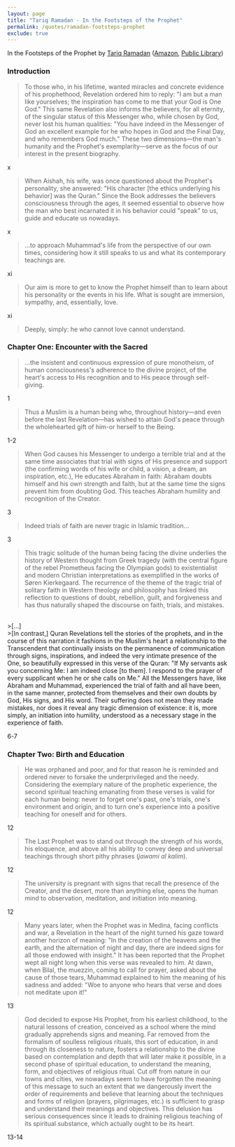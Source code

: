 ```yaml
---
layout: page
title: "Tariq Ramadan - In the Footsteps of the Prophet"
permalink: /quotes/ramadan-footsteps-prophet
exclude: true
---
```


In the Footsteps of the Prophet by [Tariq Ramadan](https://en.wikipedia.org/wiki/Tariq_Ramadan) ([Amazon](https://www.amazon.com/Footsteps-Prophet-Lessons-Life-Muhammad/dp/0195374762), [Public Library](http://www.worldcat.org/title/in-the-footsteps-of-the-prophet-lessons-from-the-life-of-muhammad/oclc/317144429))

### Introduction

>To those who, in his lifetime, wanted miracles and concrete evidence of his prophethood, Revelation ordered him to reply: "I am but a man like yourselves; the inspiration has come to me that your God is One God." This same Revelation also informs the believers, for all eternity, of the singular status of this Messenger who, while chosen by God, never lost his human qualities: "You have indeed in the Messenger of God an excellent example for he who hopes in God and the Final Day, and who remembers God much." These two dimensions—the man's humanity and the Prophet's exemplarity—serve as the focus of our interest in the present biography.

x

>When Aishah, his wife, was once questioned about the Prophet's personality, she answered: "His character [the ethics underlying his behavior] was the Quran." Since the Book addresses the believers consciousness through the ages, it seemed essential to observe how the man who best incarnated it in his behavior could "speak" to us, guide and educate us nowadays.

x

>...to approach Muhammad's life from the perspective of our own times, considering how it still speaks to us and what its contemporary teachings are.

xi

>Our aim is more to get to know the Prophet himself than to learn about his personality or the events in his life. What is sought are immersion, sympathy, and, essentially, love.

xi

>Deeply, simply: he who cannot love cannot understand.

### Chapter One: Encounter with the Sacred

>...the insistent and continuous expression of pure monotheism, of human consciousness's adherence to the divine project, of the heart's access to His recognition and to His peace through self-giving.

1

>Thus a Muslim is a human being who, throughout history—and even before the last Revelation—has wished to attain God's peace through the wholehearted gift of him-or herself to the Being.

1-2

>When God causes his Messenger to undergo a terrible trial and at the same time associates that trial with signs of His presence and support (the confirming words of his wife or child, a vision, a dream, an inspiration, etc.), He educates Abraham in faith: Abraham doubts himself and his own strength and faith, but at the same time the signs prevent him from doubting God. This teaches Abraham humility and recognition of the Creator.

3

>Indeed trials of faith are never tragic in Islamic tradition...

3

>This tragic solitude of the human being facing the divine underlies the history of Western thought from Greek tragedy (with the central figure of the rebel Prometheus facing the Olympian gods) to existentialist and modern Christian interpretations as exemplified in the works of Søren Kierkegaard. The recurrence of the theme of the tragic trial of solitary faith in Western theology and philosophy has linked this reflection to questions of doubt, rebellion, guilt, and forgiveness and has thus naturally shaped the discourse on faith, trials, and mistakes.
<br>
>[...]
<br>
>[In contrast,] Quran Revelations tell the stories of the prophets, and in the course of this narration it fashions in the Muslim's heart a relationship to the Transcendent that continually insists on the permanence of communication through signs, inspirations, and indeed the very intimate presence of the One, so beautifully expressed in this verse of the Quran: "If My servants ask you concerning Me: I am indeed close [to them]. I respond to the prayer of every supplicant when he or she calls on Me." All the Messengers have, like Abraham and Muhammad, experienced the trial of faith and all have been, in the same manner, protected from themselves and their own doubts by God, His signs, and His word. Their suffering does not mean they made mistakes, nor does it reveal any tragic dimension of existence: it is, more simply, an initiation into humility, understood as a necessary stage in the experience of faith.

6-7

### Chapter Two: Birth and Education

>He was orphaned and poor, and for that reason he is reminded and ordered never to forsake the underprivileged and the needy. Considering the exemplary nature of the prophetic experience, the second spiritual teaching emanating from these verses is valid for each human being: never to forget one's past, one's trials, one's environment and origin, and to turn one's experience into a positive teaching for oneself and for others.

12

>The Last Prophet was to stand out through the strength of his words, his eloquence, and above all his ability to convey deep and universal teachings through short pithy phrases (_jawami al kalim_).

12

>The university is pregnant with signs that recall the presence of the Creator, and the desert, more than anything else, opens the human mind to observation, meditation, and initiation into meaning.

12

>Many years later, when the Prophet was in Medina, facing conflicts and war, a Revelation in the heart of the night turned his gaze toward another horizon of meaning: "In the creation of the heavens and the earth, and the alternation of night and day, there are indeed signs for all those endowed with insight." It has been reported that the Prophet wept all night long when this verse was revealed to him. At dawn, when Bilal, the muezzin, coming to call for prayer, asked about the cause of those tears, Muhammad explained to him the meaning of his sadness and added: "Woe to anyone who hears that verse and does not meditate upon it!"

13

>God decided to expose His Prophet, from his earliest childhood, to the natural lessons of creation, conceived as a school where the mind gradually apprehends signs and meaning. Far removed from the formalism of soulless religious rituals, this sort of education, in and through its closeness to nature, fosters a relationship to the divine based on contemplation and depth that will later make it possible, in a second phase of spiritual education, to understand the meaning, form, and objectives of religious ritual. Cut off from nature in our towns and cities, we nowadays seem to have forgotten the meaning of this message to such an extent that we dangerously invert the order of requirements and believe that learning about the techniques and forms of religion (prayers, pilgrimages, etc.) is sufficient to grasp and understand their meanings and objectives. This delusion has serious consequences since it leads to draining religious teaching of its spiritual substance, which actually ought to be its heart.

13-14